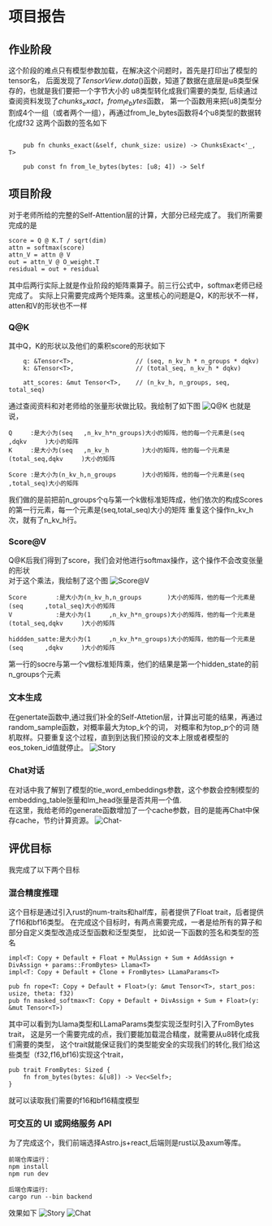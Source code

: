 # 项目报告

## 作业阶段
这个阶段的难点只有模型参数加载，在解决这个问题时，首先是打印出了模型的tensor名，
后面发现了$TensorView.data()$函数，知道了数据在底层是u8类型保存的，也就是我们要把一个字节大小的
u8类型转化成我们需要的类型, 后续通过查阅资料发现了$chunks_exact， from_le_bytes$函数，
第一个函数用来把[u8]类型分割成4个一组（或者两个一组），再通过from_le_bytes函数将4个u8类型的数据转化成f32
这两个函数的签名如下
```

    pub fn chunks_exact(&self, chunk_size: usize) -> ChunksExact<'_, T> 

    pub const fn from_le_bytes(bytes: [u8; 4]) -> Self 

```

## 项目阶段

对于老师所给的完整的Self-Attention层的计算，大部分已经完成了。
我们所需要完成的是
```
score = Q @ K.T / sqrt(dim)
attn = softmax(score)
attn_V = attn @ V
out = attn_V @ O_weight.T
residual = out + residual
```
其中后两行实际上就是作业阶段的矩阵乘算子。前三行公式中，softmax老师已经完成了。
实际上只需要完成两个矩阵乘。这里核心的问题是Q，K的形状不一样，atten和V的形状也不一样
### Q@K
其中Q，K的形状以及他们的乘积score的形状如下
```
    q: &Tensor<T>,                 // (seq, n_kv_h * n_groups * dqkv)
    k: &Tensor<T>,                 // (total_seq, n_kv_h * dqkv)

    att_scores: &mut Tensor<T>,    // (n_kv_h, n_groups, seq, total_seq)

```
通过查阅资料和对老师给的张量形状做比较。我绘制了如下图
![Q@K](./picture/78B621F85C4D104A8F08E3A35D6A1F8C.jpg)
也就是说，  
```
Q     :是大小为(seq   ,n_kv_h*n_groups)大小的矩阵，他的每一个元素是(seq      ,dqkv     )大小的矩阵  
K     :是大小为(seq   ,n_kv_h         )大小的矩阵，他的每一个元素是(total_seq,dqkv     )大小的矩阵  

Score :是大小为(n_kv_h,n_groups       )大小的矩阵，他的每一个元素是(seq      ,total_seq)大小的矩阵  

```
我们做的是前把前n_groups个q与第一个k做标准矩阵成，他们依次的构成Scores的第一行元素，每一个元素是(seq,total_seq)大小的矩阵
重复这个操作n_kv_h次，就有了n_kv_h行。

### Score@V 

Q@K后我们得到了score，我们会对他进行softmax操作，这个操作不会改变张量的形状  
对于这个乘法，我绘制了这个图
![Score@V](./picture/A3E97A43EFDC445D8E1A3557487CEFDB.jpg)

```
Score        :是大小为(n_kv_h,n_groups       )大小的矩阵，他的每一个元素是(seq      ,total_seq)大小的矩阵  
V            :是大小为(1     ,n_kv_h*n_groups)大小的矩阵，他的每一个元素是(total_seq,dqkv     )大小的矩阵  

hiddden_satte:是大小为(1     ,n_kv_h*n_groups)大小的矩阵，他的每一个元素是(seq      ,dqkv     )大小的矩阵  
```
第一行的socre与第一个v做标准矩阵乘，他们的结果是第一个hidden_state的前n_groups个元素

### 文本生成

在genertate函数中,通过我们补全的Self-Attetion层，计算出可能的结果，再通过random_sample函数，对概率最大为top_k个的词，
对概率和为top_p个的词 随机取样。只要重复这个过程，直到到达我们预设的文本上限或者模型的eos_token_id值就停止。
![Story](./picture/1CB852925A56021D37D27B9B0C37630F.png)

### Chat对话

在对话中我了解到了模型的tie_word_embeddings参数，这个参数会控制模型的embedding_table张量和lm_head张量是否共用一个值.  
在这里，我给老师的generate函数增加了一个cache参数，目的是能再Chat中保存cache，节约计算资源。
![Chat-](./picture/075397DB2CABD8244011D53CDC5C5B33.png)


## 评优目标

我完成了以下两个目标

### 混合精度推理

这个目标是通过引入rust的num-traits和half库，前者提供了Float trait，后者提供了f16和bf16类型。
在完成这个目标时，有两点需要完成，一者是给所有的算子和部分自定义类型改造成泛型函数和泛型类型，
比如说一下函数的签名和类型的签名
```
impl<T: Copy + Default + Float + MulAssign + Sum + AddAssign + DivAssign + params::FromBytes> Llama<T>
impl<T: Copy + Default + Clone + FromBytes> LLamaParams<T> 

pub fn rope<T: Copy + Default + Float>(y: &mut Tensor<T>, start_pos: usize, theta: f32) 
pub fn masked_softmax<T: Copy + Default + DivAssign + Sum + Float>(y: &mut Tensor<T>) 
```

其中可以看到为Llama类型和LLamaParams类型实现泛型时引入了FromBytes trait，
这是另一个需要完成的点，我们要能加载混合精度，就需要从u8转化成我们需要的类型，
这个trait就能保证我们的类型能安全的实现我们的转化,我们给这些类型（f32,f16,bf16)实现这个trait，
```
pub trait FromBytes: Sized {
    fn from_bytes(bytes: &[u8]) -> Vec<Self>;
}
```
就可以读取我们需要的f16和bf16精度模型

### 可交互的 UI 或网络服务 API
为了完成这个，我们前端选择Astro.js+react,后端则是rust以及axum等库。
```
前端仓库运行：
npm install 
npm run dev

后端仓库运行:
cargo run --bin backend
```
效果如下
![Story](./picture/F42726DE3AEC9BE542821F40C026C726.png)
![Chat](./picture/40B5BA956BAB47DE66C4DBD0A13182F9.png)


